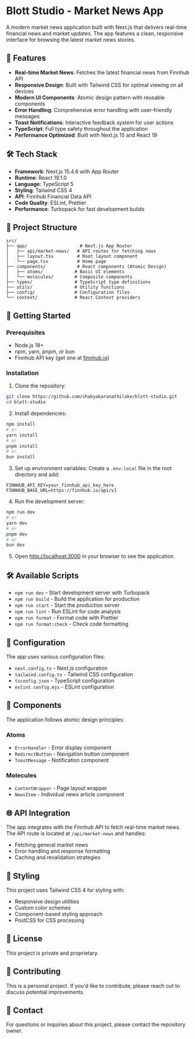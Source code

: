 # Blott Studio - Market News App

A modern market news application built with Next.js that delivers real-time financial news and market updates. The app features a clean, responsive interface for browsing the latest market news stories.

## 🚀 Features

- **Real-time Market News**: Fetches the latest financial news from Finnhub API
- **Responsive Design**: Built with Tailwind CSS for optimal viewing on all devices
- **Modern UI Components**: Atomic design pattern with reusable components
- **Error Handling**: Comprehensive error handling with user-friendly messages
- **Toast Notifications**: Interactive feedback system for user actions
- **TypeScript**: Full type safety throughout the application
- **Performance Optimized**: Built with Next.js 15 and React 19

## 🛠️ Tech Stack

- **Framework**: Next.js 15.4.6 with App Router
- **Runtime**: React 19.1.0
- **Language**: TypeScript 5
- **Styling**: Tailwind CSS 4
- **API**: Finnhub Financial Data API
- **Code Quality**: ESLint, Prettier
- **Performance**: Turbopack for fast development builds

## 📁 Project Structure

```
src/
├── app/                    # Next.js App Router
│   ├── api/market-news/   # API routes for fetching news
│   ├── layout.tsx         # Root layout component
│   └── page.tsx           # Home page
├── components/            # React components (Atomic Design)
│   ├── atoms/            # Basic UI elements
│   └── molecules/        # Composite components
├── types/                # TypeScript type definitions
├── utils/                # Utility functions
├── config/               # Configuration files
└── context/              # React Context providers
```

## 🚀 Getting Started

### Prerequisites

- Node.js 18+ 
- npm, yarn, pnpm, or bun
- Finnhub API key (get one at [finnhub.io](https://finnhub.io))

### Installation

1. Clone the repository:
```bash
git clone https://github.com/shakyakarunathilake/blott-studio.git
cd blott-studio
```

2. Install dependencies:
```bash
npm install
# or
yarn install
# or
pnpm install
# or
bun install
```

3. Set up environment variables:
Create a `.env.local` file in the root directory and add:
```env
FINNHUB_API_KEY=your_finnhub_api_key_here
FINNHUB_BASE_URL=https://finnhub.io/api/v1
```

4. Run the development server:
```bash
npm run dev
# or
yarn dev
# or
pnpm dev
# or
bun dev
```

5. Open [http://localhost:3000](http://localhost:3000) in your browser to see the application.

## 🛠️ Available Scripts

- `npm run dev` - Start development server with Turbopack
- `npm run build` - Build the application for production
- `npm run start` - Start the production server
- `npm run lint` - Run ESLint for code analysis
- `npm run format` - Format code with Prettier
- `npm run format:check` - Check code formatting

## 🔧 Configuration

The app uses various configuration files:
- `next.config.ts` - Next.js configuration
- `tailwind.config.ts` - Tailwind CSS configuration
- `tsconfig.json` - TypeScript configuration
- `eslint.config.mjs` - ESLint configuration

## 📱 Components

The application follows atomic design principles:

### Atoms
- `ErrorHandler` - Error display component
- `RedirectButton` - Navigation button component
- `ToastMessage` - Notification component

### Molecules
- `ContentWrapper` - Page layout wrapper
- `NewsItem` - Individual news article component

## 🌐 API Integration

The app integrates with the Finnhub API to fetch real-time market news. The API route is located at `/api/market-news` and handles:
- Fetching general market news
- Error handling and response formatting
- Caching and revalidation strategies

## 🎨 Styling

This project uses Tailwind CSS 4 for styling with:
- Responsive design utilities
- Custom color schemes
- Component-based styling approach
- PostCSS for CSS processing

## 📄 License

This project is private and proprietary.

## 🤝 Contributing

This is a personal project. If you'd like to contribute, please reach out to discuss potential improvements.

## 📧 Contact

For questions or inquiries about this project, please contact the repository owner.
